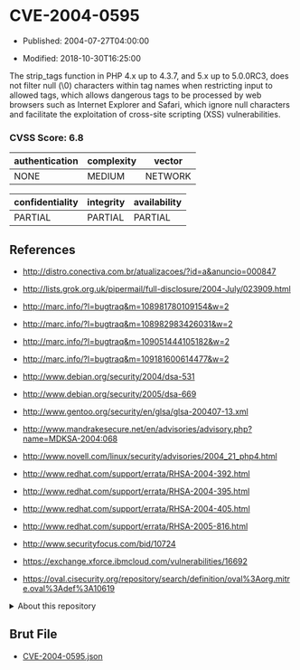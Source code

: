 # CVE-2004-0595

- Published: 2004-07-27T04:00:00

- Modified: 2018-10-30T16:25:00

The strip_tags function in PHP 4.x up to 4.3.7, and 5.x up to 5.0.0RC3, does not filter null (\0) characters within tag names when restricting input to allowed tags, which allows dangerous tags to be processed by web browsers such as Internet Explorer and Safari, which ignore null characters and facilitate the exploitation of cross-site scripting (XSS) vulnerabilities.

### CVSS Score: **6.8**

| authentication | complexity | vector |
| --- | --- | --- |
| NONE | MEDIUM | NETWORK |

| confidentiality | integrity | availability |
| --- | --- | --- |
| PARTIAL | PARTIAL | PARTIAL |

## References

* http://distro.conectiva.com.br/atualizacoes/?id=a&anuncio=000847

* http://lists.grok.org.uk/pipermail/full-disclosure/2004-July/023909.html

* http://marc.info/?l=bugtraq&m=108981780109154&w=2

* http://marc.info/?l=bugtraq&m=108982983426031&w=2

* http://marc.info/?l=bugtraq&m=109051444105182&w=2

* http://marc.info/?l=bugtraq&m=109181600614477&w=2

* http://www.debian.org/security/2004/dsa-531

* http://www.debian.org/security/2005/dsa-669

* http://www.gentoo.org/security/en/glsa/glsa-200407-13.xml

* http://www.mandrakesecure.net/en/advisories/advisory.php?name=MDKSA-2004:068

* http://www.novell.com/linux/security/advisories/2004_21_php4.html

* http://www.redhat.com/support/errata/RHSA-2004-392.html

* http://www.redhat.com/support/errata/RHSA-2004-395.html

* http://www.redhat.com/support/errata/RHSA-2004-405.html

* http://www.redhat.com/support/errata/RHSA-2005-816.html

* http://www.securityfocus.com/bid/10724

* https://exchange.xforce.ibmcloud.com/vulnerabilities/16692

* https://oval.cisecurity.org/repository/search/definition/oval%3Aorg.mitre.oval%3Adef%3A10619

<details>
<summary>About this repository</summary> 

  This repository is part of the project [Live Hack CVE](https://github.com/Live-Hack-CVE). Main website can be found [www.live-hack.org](https://www.live-hack.org) 
  
  Made by [Sn0wAlice](https://github.com/Sn0wAlice) for the people that care about security and need to have a feed of the latest CVEs. Hope you enjoy it, don't forget to star the repo and follow me on [Twitter](https://twitter.com/Sn0wAlice) and [Github](https://github.com/Sn0wAlice). And that is my [personnal website](https://www.alice-snow.me/)

  - [Home Page](https://github.com/Live-Hack-CVE)
  - [Framework](https://github.com/Live-Hack-CVE/cve-framework)
  - [CVE database](https://github.com/Live-Hack-CVE/full_database)
  - [Changelog](https://github.com/Live-Hack-CVE/Changelog)
</details>

## Brut File

* [CVE-2004-0595.json](https://raw.githubusercontent.com/Live-Hack-CVE/full_database/main/cves/2004/CVE-2004-0595.json)

